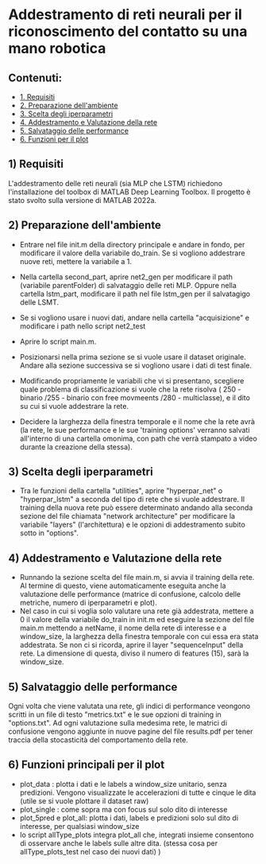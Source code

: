 # Addestramento di reti neurali per il riconoscimento del contatto su una mano robotica
## Contenuti:
* [1. Requisiti](#1-requisiti)
* [2. Preparazione dell'ambiente](#2-preparazione-dell-ambiente)
* [3. Scelta degli iperparametri](#3-scelta-degli-iperparametri)
* [4. Addestramento e Valutazione della rete](#4-addestramento-e-valutazione-della-rete)
* [5. Salvataggio delle performance](#5-salvataggio-delle-performance)
* [6. Funzioni per il plot](#6-funzioni-per-il-plot)

## 1) Requisiti
L'addestramento delle reti neurali (sia MLP che LSTM) richiedono l'installazione del toolbox di MATLAB Deep Learning Toolbox.
Il progetto è stato svolto sulla versione di MATLAB 2022a.

## 2) Preparazione dell'ambiente
- Entrare nel file init.m della directory principale e andare in fondo, per modificare il valore della variabile do_train. Se si vogliono addestrare nuove reti, mettere la variabile a 1.
- Nella cartella second_part, aprire net2_gen per modificare il path (variabile parentFolder) di salvataggio delle reti MLP. Oppure nella cartella lstm_part, modificare il path nel file lstm_gen per
il salvatagigo delle LSMT. 
- Se si vogliono usare i nuovi dati, andare nella cartella "acquisizione" e modificare i path nello script net2_test
 
- Aprire lo script main.m. 
- Posizionarsi nella prima sezione se si vuole usare il dataset originale. Andare alla sezione successiva se si vogliono usare i dati di test finale.
- Modificando propriamente le variabili che vi si presentano, scegliere quale problema di classificazione si vuole che la rete risolva ( 250 - binario /255 - binario con free movmeents /280 - multiclasse), 
e il dito su cui si vuole addestrare la rete.
- Decidere la larghezza della finestra temporale e il nome che la rete avrà (la rete, le sue performance e le sue 'training options' verranno salvati all'interno di 
una cartella omonima, con path che verrà stampato a video durante la creazione della stessa).

## 3) Scelta degli iperparametri
- Tra le funzioni della cartella "utilities", aprire "hyperpar_net" o "hyperpar_lstm" a seconda del tipo di rete che si vuole addestrare. 
Il training della nuova rete può essere determinato andando alla seconda sezione del file chiamata "network architecture" per modificare la variabile "layers" 
(l'architettura) e le opzioni di addestramento subito sotto in "options".

## 4) Addestramento e Valutazione della rete
- Runnando la sezione scelta del file main.m, si avvia il training della rete. Al termine di questo, viene automaticamente eseguita anche la valutazione 
delle performance (matrice di confusione, calcolo delle metriche, numero di iperparametri e plot).
- Nel caso in cui si voglia solo valutare una rete già addestrata, mettere a 0 il valore della variabile do_train in init.m ed eseguire la sezione del file main.m
mettendo a netName, il nome della rete di interesse e a window_size, la larghezza della finestra temporale con cui essa era stata addestrata. Se non ci si ricorda, 
aprire il layer "sequenceInput" della rete. La dimensione di questa, diviso il numero di features (15), sarà la window_size.

## 5) Salvataggio delle performance
Ogni volta che viene valutata una rete, gli indici di performance veongono scritti in un file di testo "metrics.txt" e le sue opzioni di training in "options.txt".
Ad ogni valutazione sulla medesima rete, le matrici di confusione vengono aggiunte in nuove pagine del file results.pdf per tener traccia della stocasticità del comportamento della rete. 

## 6) Funzioni principali per il plot
- plot_data : plotta i dati e le labels a window_size unitario, senza predizioni. Vengono visualizzate le accelerazioni di tutte e cinque le dita (utile se si vuole plottare il dataset raw) 
- plot_single : come sopra ma con focus sul solo dito di interesse
- plot_5pred e plot_all: plotta i dati, labels e predizioni solo sul dito di interesse, per qualsiasi window_size
- lo script allType_plots integra plot_all che, integrati insieme consentono di osservare anche le labels sulle altre dita. (stessa cosa per allType_plots_test nel caso dei nuovi dati)
)



